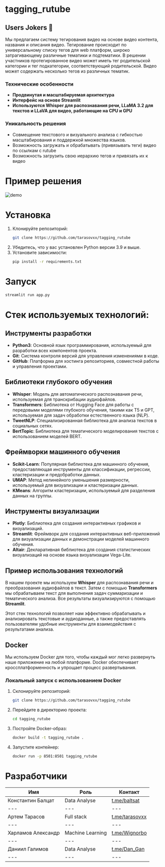 # tagging_rutube

## Users Jokers 🌠

Мы предлагаем систему тегирования видео на основе видео контента, названия и описания видео. Тегирование происходит по
универсальному списку тегов для web платформ, широко затрагивающему различные тематики и подтематики. В решении
участников протегированное видео может иметь тег родительской категории и тег подкатегории, соответствующий
родительской. Видео может содержать несколько тегов из различных тематик.

### Технические особенности

- **Продвинутая и масштабируемая архитектура**
- **Интерфейс на основе Streamlit**
- **Используются Whisper для распознавания речи, LLaMA 3.2 для текстов и LLaVA для видео, работающие на CPU и GPU**

### Уникальность решения

- Совмещение текстового и визуального анализа с гибкостью масштабирования и поддержкой множества языков.
- Возможность загружать и обрабатывать (привязывать теги) видео по ссылкам с rutube
- Возможность загрузить свою иерархию тегов и привязать их к видео

# Пример решения
![demo](https://github.com/tarasovxx/tagging_rutube/blob/main/data/gf.gif)

# Установка
1. Клонируйте репозиторий:
    ```bash
    git clone https://github.com/tarasovxx/tagging_rutube
    ```
2. Убедитесь, что у вас установлен Python версии 3.9 и выше.
3. Установите зависимости:
    ```bash
    pip install -r requirements.txt
    ```

# Запуск
```bash
streamlit run app.py
```

# Стек используемых технологий:

## Инструменты разработки
- **Python3**: Основной язык программирования, используемый для разработки всех компонентов проекта.
- **Git**: Система контроля версий для управления изменениями в коде.
- **GitHub**: Платформа для хостинга репозиториев, совместной работы и управления проектами.

## Библиотеки глубокого обучения
- **Whisper**: Модель для автоматического распознавания речи, используемая для транскрибации аудиофайлов.
- **Transformers**: Библиотека от Hugging Face для работы с передовыми моделями глубокого обучения, такими как T5 и GPT, используемая для задач обработки естественного языка (NLP).
- **TweetNLP**: Специализированная библиотека для анализа текстов в социальных сетях.
- **BertTopic**: Библиотека для тематического моделирования текстов с использованием моделей BERT.

## Фреймворки машинного обучения
- **Scikit-Learn**: Популярная библиотека для машинного обучения, предоставляющая инструменты для классификации, регрессии, кластеризации и предобработки данных.
- **UMAP**: Метод нелинейного уменьшения размерности, используемый для визуализации и кластеризации данных.
- **KMeans**: Алгоритм кластеризации, используемый для разделения данных на группы.

## Инструменты визуализации
- **Plotly**: Библиотека для создания интерактивных графиков и визуализаций.
- **Streamlit**: Фреймворк для создания интерактивных веб-приложений для визуализации данных и демонстрации моделей машинного обучения.
- **Altair**: Декларативная библиотека для создания статистических визуализаций на основе языка визуализации Vega-Lite.

## Пример использования технологий
В нашем проекте мы используем **Whisper** для распознавания речи и преобразования аудиофайлов в текст. Затем с помощью **Transformers** мы обрабатываем текст для выполнения задач суммаризации и тематического анализа. Все результаты визуализируются с помощью **Streamlit**.

Этот стек технологий позволяет нам эффективно обрабатывать и анализировать текстовые и аудиоданные, а также предоставлять пользователям удобные инструменты для взаимодействия с результатами анализа.


## Docker
Мы используем Docker для того, чтобы каждый мог легко развернуть наше приложение на любой платформе. Docker обеспечивает
кроссплатформенность и упрощает процесс развертывания.

### Локальный запуск с использованием Docker

1. Склонируйте репозиторий:
    ```bash
    git clone https://github.com/tarasovxx/tagging_rutube
   ```
2. Перейдите в директорию проекта:
   ```bash
   cd tagging_rutube
   ```

3. Постройте Docker-образ:
   ```bash
   docker build -t tagging_rutube .
   ```

4. Запустите контейнер:
   ```bash
   docker run -p 8501:8501 tagging_rutube
   ```

# Разработчики

| Имя                | Роль             | Контакт                                  |
|--------------------|------------------|------------------------------------------|
| Константин Балцат  | Data Analyse     | [t.me/baltsat](https://t.me/baltsat)     |
| ---                | ---              | ---                                      |
| Артем Тарасов      | Full stack       | [t.me/tarasovxx](https://t.me/tarasovxx) |
| ---                | ---              | ---                                      |
| Харламов Александр | Machine Learning | [t.me/Wignorbo](https://t.me/@Wignorbo)  |
| ---                | ---              | ---                                      |
| Даниил Галимов     | Data Analyse     | [t.me/Dan_Gan](https://t.me/Dan_Gan)     |
| ---                | ---              | ---                                      |
